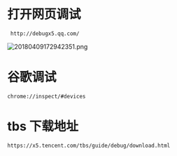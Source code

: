 # 打开网页调试
```
 http://debugx5.qq.com/
```
![20180409172942351.png](https://i.loli.net/2019/09/23/Na12EwzUZbiotjc.png)

# 谷歌调试
```
chrome://inspect/#devices
```

# tbs 下载地址
```
https://x5.tencent.com/tbs/guide/debug/download.html
```
